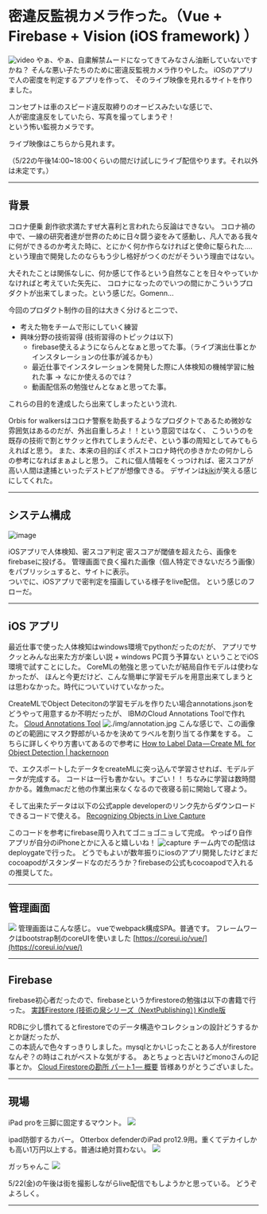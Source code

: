 # 密違反監視カメラ作った。（Vue + Firebase + Vision (iOS framework) ）
![video](./video/output2.gif)
やぁ、やぁ、自粛解禁ムードになってきてみなさん油断していないですかね？
そんな悪い子たちのために密違反監視カメラ作りやした。
iOSのアプリで人の密度を判定するアプリを作って、
そのライブ映像を見れるサイトを作りました。 

コンセプトは車のスピード違反取締りのオービスみたいな感じで、  
人が密度違反をしていたら、写真を撮ってしまうぞ！  
という怖い監視カメラです。

ライブ映像はこちらから見れます。  
<!-- https://orbisforwalkers.tokyo    -->
（5/22の午後14:00~18:00くらいの間だけ試しにライブ配信やります。それ以外は未定です。）

---
## 背景
コロナ便乗 創作欲求満たすぜ大喜利と言われたら反論はできない。 
コロナ禍の中で、一線の研究者達が世界のために日々闘う姿をみて感動し、凡人である我々に何ができるのか考えた時に、とにかく何か作らなければと使命に駆られた....  
という理由で開発したのならもう少し格好がつくのだがそういう理由ではない。

大それたことは関係なしに、何か感じて作るという自然なことを日々やっていかなければと考えていた矢先に、
コロナになったのでいつの間にかこういうプロダクトが出来てしまった。という感じだ。Gomenn...  

今回のプロダクト制作の目的は大きく分けると二つで、

 - 考えた物をチームで形にしていく練習  
 - 興味分野の技術習得 (技術習得のトピックは以下)
    - firebase使えるようにならんとなぁと思ってた事。（ライブ演出仕事とかインスタレーションの仕事が減るかも）
    - 最近仕事でインスタレーションを開発した際に人体検知の機械学習に触れた事 -> なにか使えるのでは？
    - 動画配信系の勉強せんとなぁと思ってた事。


これらの目的を達成したら出来てしまったという流れ.

Orbis for walkersはコロナ警察を助長するようなプロダクトであるため微妙な雰囲気はあるのだが、外出自重しろよ！！という意図ではなく、 
こういうのを既存の技術で割とサクッと作れてしまうんだぞ、という事の周知としてみてもらえればと思う。
また、本来の目的ぽくポストコロナ時代の歩きかたの何かしらの参考になればまぁよしと思う。
これに個人情報をくっつければ、密スコアが高い人間は逮捕といったデストピアが想像できる。
デザインは[kiki](https://www.instagram.com/kikigawa/?hl=en)が笑える感じにしてくれた。

---

## システム構成
![image](./diagram.drawio.svg?data=234fasdffdaasdfsdfdfsdsadraasdfsf5)

iOSアプリで人体検知、密スコア判定 
密スコアが閾値を超えたら、画像をfirebaseに投げる。
管理画面で良く撮れた画像（個人特定できないだろう画像）をパブリッシュすると、サイトに表示。  
ついでに、iOSアプリで密判定を描画している様子をlive配信。
という感じのフローだ。

---
## iOS アプリ
最近仕事で使った人体検知はwindows環境でpythonだったのだが、
アプリでサクッとみんな出来た方が楽しい説 + windows PC買う予算ない
ということでiOS環境で試すことにした。
CoreMLの勉強と思っていたが結局自作モデルは使わなかったが、
ほんと今更だけど、こんな簡単に学習モデルを用意出来てしまうとは思わなかった。時代についていけていなかった。

CreateMLでObject Detecitonの学習モデルを作りたい場合annotations.jsonをどうやって用意するか不明だったが、
IBMのCloud Annotations Toolで作れた。 
[Cloud Annotations Tool](https://cloud.annotations.ai/login)
![./img/annotation.jpg](./img/annotation.jpg)
こんな感じで、この画像のどの範囲にマスク野郎がいるかを決めてラベルを割り当てる作業をする。
こちらに詳しくやり方書いてあるので参考に
[How to Label Data — Create ML for Object Detection | hackernoon](https://hackernoon.com/how-to-label-data-create-ml-for-object-detection-82043957b5cb)

で、エクスポートしたデータをcreateMLに突っ込んで学習させれば、モデルデータが完成する。
コードは一行も書かない。すごい！！
ちなみに学習は数時間かかる。雑魚macだと他の作業出来なくなるので夜寝る前に開始して寝よう。 

そして出来たデータは以下の公式apple developerのリンク先からダウンロードできるコードで使える。 
[Recognizing Objects in Live Capture](https://developer.apple.com/documentation/vision/recognizing_objects_in_live_capture)


このコードを参考にfirebase周り入れてゴニョゴニョして完成。
やっぱり自作アプリが自分のiPhoneとかに入ると嬉しいね！ 
![capture](./img/iphonese.png) 
チーム内での配信はdeploygateで行った。 
どうでもよいが数年振りにiosのアプリ開発したけどまだcocoapodがスタンダードなのだろうか？firebaseの公式もcocoapodで入れるの推奨してた。

---
## 管理画面
![](./img/cms.jpg)
管理画面はこんな感じ。 
vueでwebpack構成SPA。普通です。
フレームワークはbootstrap制のcoreUIを使いました
[https://coreui.io/vue/](https://coreui.io/vue/)

---
## Firebase
firebase初心者だったので、firebaseというかfirestoreの勉強は以下の書籍で行った。 
[実践Firestore (技術の泉シリーズ（NextPublishing）) Kindle版](https://www.amazon.co.jp/%E5%AE%9F%E8%B7%B5Firestore-%E6%8A%80%E8%A1%93%E3%81%AE%E6%B3%89%E3%82%B7%E3%83%AA%E3%83%BC%E3%82%BA%EF%BC%88NextPublishing%EF%BC%89-%E7%A6%8F%E7%94%B0-%E9%9B%84%E8%B2%B4-ebook/dp/B0851BGDQG/ref=sr_1_1?__mk_ja_JP=%E3%82%AB%E3%82%BF%E3%82%AB%E3%83%8A&dchild=1&keywords=firebase+firestore&qid=1590067868&sr=8-1)

RDBに少し慣れてるとfirestoreでのデータ構造やコレクションの設計どうするかとか謎だったが、  
この本読んで色々すっきりしました。mysqlとかいじったことある人がfirestoreなんぞ？の時はこれがベストな気がする。 
あとちょっと古いけどmonoさんの記事とか。
[Cloud Firestoreの勘所 パート1 — 概要](https://medium.com/google-cloud-jp/firestore1-a62405a7cd82) 
皆様ありがとうございました。

---
## 現場
iPad proを三脚に固定するマウント。
![](./img/mount.jpg)

ipad防御するカバー。
Otterbox defenderのiPad pro12.9用。重くてデカイしかも高い1万円以上する。普通は絶対買わない。
![](./img/otterbox.jpg)

ガッちゃんこ
![](./img/gacchanko.jpg)

5/22(金)の午後は街を撮影しながらlive配信でもしようかと思っている。
どうぞよろしく。

---